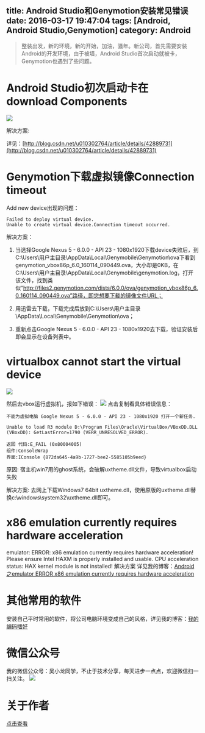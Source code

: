 title: Android Studio和Genymotion安装常见错误
date: 2016-03-17 19:47:04
tags: [Android, Android Studio,Genymotion]
category: Android 
---
> 整装出发，新的环境，新的开始，加油，骚年。新公司，首先需要安装Android的开发环境，由于被墙，Android Studio首次启动就被卡，Genymotion也遇到了些问题。

# Android Studio初次启动卡在download Components
![](http://7q5c2h.com1.z0.glb.clouddn.com/GenymotionErrors3.jpg)
<!--more-->
解决方案:

详见：[http://blog.csdn.net/u010302764/article/details/42889731](http://blog.csdn.net/u010302764/article/details/42889731)

# Genymotion下载虚拟镜像Connection timeout
Add new device出现的问题：
```
Failed to deploy virtual device.
Unable to create virtual device.Connection timeout occurred.
```

解决方案：

1. 当选择Google Nexus 5 - 6.0.0 - API 23 - 1080x1920下载device失败后，到C:\Users\用户主目录\AppData\Local\Genymobile\Genymotion\ova下看到genymotion_vbox86p_6.0_160114_090449.ova，大小却是0KB，在C:\Users\用户主目录\AppData\Local\Genymobile\genymotion.log，打开该文件，找到类似“http://files2.genymotion.com/dists/6.0.0/ova/genymotion_vbox86p_6.0_160114_090449.ova”路径，即您想要下载的镜像文件URL；

2. 用迅雷去下载，下载完成后放到C:\Users\用户主目录\AppData\Local\Genymobile\Genymotion\ova；

3. 重新点击Google Nexus 5 - 6.0.0 - API 23 - 1080x1920去下载，验证安装后即会显示在设备列表中。

# virtualbox cannot start the virtual device
![](http://7q5c2h.com1.z0.glb.clouddn.com/GenymotionErrors1.jpg)

然后去vbox运行虚拟机，报如下错误：
![](http://7q5c2h.com1.z0.glb.clouddn.com/GenymotionErrors2.jpg)
点击复制看具体错误信息：
```
不能为虚拟电脑 Google Nexus 5 - 6.0.0 - API 23 - 1080x1920 打开一个新任务.

Unable to load R3 module D:\Program Files\Oracle\VirtualBox/VBoxDD.DLL (VBoxDD): GetLastError=1790 (VERR_UNRESOLVED_ERROR).

返回 代码:E_FAIL (0x80004005)
组件:ConsoleWrap
界面:IConsole {872da645-4a9b-1727-bee2-5585105b9eed}
```
原因:
宿主机win7用的ghost系统，会破解uxtheme.dll文件，导致virtualbox启动失败

解决方案:
去网上下载Windows7 64bit uxtheme.dll，使用原版的uxtheme.dll替换c:\windows\system32\uxtheme.dll即可。

# x86 emulation currently requires hardware acceleration
emulator: ERROR: x86 emulation currently requires hardware acceleration!
Please ensure Intel HAXM is properly installed and usable.
CPU acceleration status: HAX kernel module is not installed!
解决方案
详见我的博客：[Android之emulator ERROR x86 emulation currently requires hardware acceleration](http://wuxiaolong.me/2015/12/03/emulatorError/)

# 其他常用的软件
安装自己平时常用的软件，将公司电脑环境变成自己的风格，详见我的博客：[我的编码嗜好](http://wuxiaolong.me/2016/03/13/MyCodeHobby/)

# 微信公众号
我的微信公众号：吴小龙同学，不止于技术分享，每天进步一点点，欢迎微信扫一扫关注。
![](http://7q5c2h.com1.z0.glb.clouddn.com/qrcode_wuxiaolong.jpg)

# 关于作者
[点击查看](http://wuxiaolong.me/about/)
	

